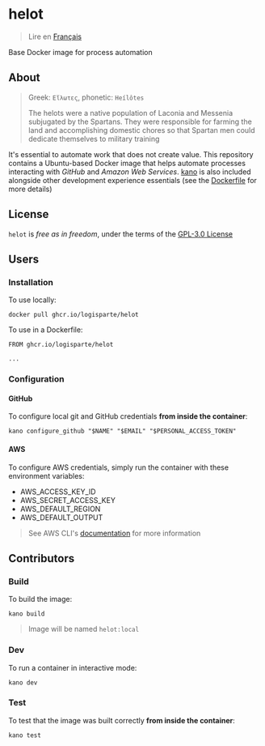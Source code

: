 # helot

> Lire en [Français](/docs/README.fr.md)

Base Docker image for process automation

## About

> Greek: `Εἵλωτες`, phonetic: `Heílôtes`
>
> The helots were a native population of Laconia and Messenia subjugated by the Spartans. They
> were responsible for farming the land and accomplishing domestic chores so that Spartan men
> could dedicate themselves to military training

It's essential to automate work that does not create value. This repository contains a
Ubuntu-based Docker image that helps automate processes interacting with _GitHub_ and _Amazon
Web Services_. [kano](https://github.com/logisparte/kano) is also included alongside other
development experience essentials (see the [Dockerfile](/docker/Dockerfile) for more details)

## License

`helot` is _free as in freedom_, under the terms of the [GPL-3.0 License](/LICENSE)

## Users

### Installation

To use locally:

```shell
docker pull ghcr.io/logisparte/helot
```

To use in a Dockerfile:

```docker
FROM ghcr.io/logisparte/helot

...
```

### Configuration

#### GitHub

To configure local git and GitHub credentials **from inside the container**:

```shell
kano configure_github "$NAME" "$EMAIL" "$PERSONAL_ACCESS_TOKEN"
```

#### AWS

To configure AWS credentials, simply run the container with these environment variables:

- AWS_ACCESS_KEY_ID
- AWS_SECRET_ACCESS_KEY
- AWS_DEFAULT_REGION
- AWS_DEFAULT_OUTPUT

> See AWS CLI's
> [documentation](https://docs.aws.amazon.com/cli/latest/userguide/cli-configure-files.html) for
> more information

## Contributors

### Build

To build the image:

```shell
kano build
```

> Image will be named `helot:local`

### Dev

To run a container in interactive mode:

```shell
kano dev
```

### Test

To test that the image was built correctly **from inside the container**:

```shell
kano test
```

